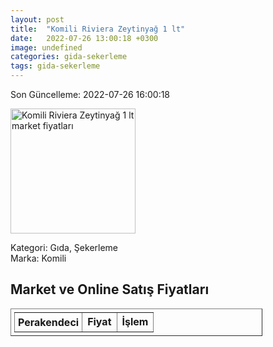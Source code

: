 ```yaml
---
layout: post
title:  "Komili Riviera Zeytinyağ 1 lt"
date:   2022-07-26 13:00:18 +0300
image: undefined
categories: gida-sekerleme
tags: gida-sekerleme
---
```


Son Güncelleme: 2022-07-26 16:00:18

<img src="undefined" width="200" alt="Komili Riviera Zeytinyağ 1 lt market fiyatları" />

Kategori: Gıda, Şekerleme
<br />
Marka: Komili

<h2>Market ve Online Satış Fiyatları</h2>

<table border="1" style="padding: 5px;width:80%;">
  <tr>
    <td style="padding: 5px;"><strong>Perakendeci</strong></td>
    <td><strong>Fiyat</strong></td>
    <td><strong>İşlem</strong></td>
  </tr>
  
</table>
